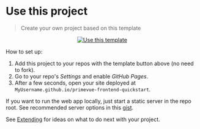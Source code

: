 # Use this project
> Create your own project based on this template

<div align="center">

[![Use this template](https://img.shields.io/badge/Generate-Use_this_template-2ea44f?style=for-the-badge)](https://github.com/MichaelCurrin/primevue-frontend-quickstart/generate)

</div>

How to set up:

1. Add this project to your repos with the template button above (no need to fork).
2. Go to your repo's _Settings_ and enable _GitHub Pages_.
3. After a few seconds, open your site deployed at `MyUsername.github.io/primevue-frontend-quickstart`.

If you want to run the web app locally, just start a static server in the repo root. See recommended server options in this [gist](https://gist.github.com/MichaelCurrin/1a6116a4e0918c8468dc7e1a701a5f95).

See [Extending](extending.md) for ideas on what to do next with your project.
